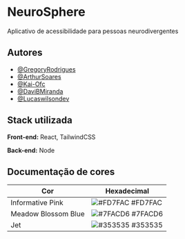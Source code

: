 
# NeuroSphere

Aplicativo de acessibilidade para pessoas neurodivergentes


## Autores

- [@GregoryRodrigues](https://github.com/GregoryRFGMS)
- [@ArthurSoares](https://github.com/Arthur-Soares-Dev)
- [@Kai-Ofc](https://github.com/Kai-Ofc)
- [@DaviBMiranda](https://github.com/DaviBMiranda)
- [@Lucaswilsondev ](https://github.com/lucaswilsondev)



## Stack utilizada

**Front-end:** React, TailwindCSS

**Back-end:** Node

## Documentação de cores

| Cor               | Hexadecimal                                                |
| ----------------- | ---------------------------------------------------------------- |
| Informative Pink       | ![#FD7FAC](https://via.placeholder.com/10/FD7FAC?text=+) #FD7FAC |
| Meadow Blossom Blue       | ![#7FACD6](https://via.placeholder.com/10/7FACD6?text=+) #7FACD6 |
| Jet        | ![#353535](https://via.placeholder.com/10/353535?text=+) #353535 |

